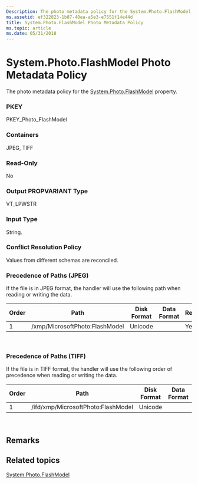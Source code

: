 ```yaml
---
Description: The photo metadata policy for the System.Photo.FlashModel property.
ms.assetid: ef322823-1b87-40ea-a5e3-e7551f14e44d
title: System.Photo.FlashModel Photo Metadata Policy
ms.topic: article
ms.date: 05/31/2018
---
```


# System.Photo.FlashModel Photo Metadata Policy

The photo metadata policy for the [System.Photo.FlashModel](https://msdn.microsoft.com/library/bb760455(VS.85).aspx) property.

### PKEY

PKEY\_Photo\_FlashModel

### Containers

JPEG, TIFF

### Read-Only

No

### Output PROPVARIANT Type

VT\_LPWSTR

### Input Type

String.

### Conflict Resolution Policy

Values from different schemas are reconciled.

### Precedence of Paths (JPEG)

If the file is in JPEG format, the handler will use the following path when reading or writing the data.



| Order | Path                           | Disk Format | Data Format | Required |
|-------|--------------------------------|-------------|-------------|----------|
| 1     | /xmp/MicrosoftPhoto:FlashModel | Unicode     |             | Yes      |



 

### Precedence of Paths (TIFF)

If the file is in TIFF format, the handler will use the following order of precedence when reading or writing the data.



| Order | Path                               | Disk Format | Data Format | Required |
|-------|------------------------------------|-------------|-------------|----------|
| 1     | /ifd/xmp/MicrosoftPhoto:FlashModel | Unicode     |             | Yes      |



 

## Remarks

## Related topics

<dl> <dt>

[System.Photo.FlashModel](https://msdn.microsoft.com/library/bb760455(VS.85).aspx)
</dt> </dl>

 

 



